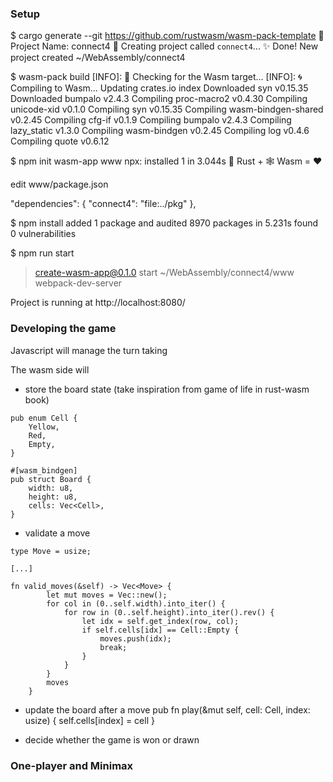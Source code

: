 ### Setup

$ cargo generate --git https://github.com/rustwasm/wasm-pack-template
🤷  Project Name: connect4
🔧   Creating project called `connect4`...
✨   Done! New project created ~/WebAssembly/connect4

$ wasm-pack build
[INFO]: 🎯  Checking for the Wasm target...
[INFO]: 🌀  Compiling to Wasm...
    Updating crates.io index
  Downloaded syn v0.15.35
  Downloaded bumpalo v2.4.3
   Compiling proc-macro2 v0.4.30
   Compiling unicode-xid v0.1.0
   Compiling syn v0.15.35
   Compiling wasm-bindgen-shared v0.2.45
   Compiling cfg-if v0.1.9
   Compiling bumpalo v2.4.3
   Compiling lazy_static v1.3.0
   Compiling wasm-bindgen v0.2.45
   Compiling log v0.4.6
   Compiling quote v0.6.12


$ npm init wasm-app www
npx: installed 1 in 3.044s
🦀 Rust + 🕸 Wasm = ❤

edit www/package.json

"dependencies": {
    "connect4": "file:../pkg"
  },

$ npm install
added 1 package and audited 8970 packages in 5.231s
found 0 vulnerabilities

$ npm run start

> create-wasm-app@0.1.0 start ~/WebAssembly/connect4/www
> webpack-dev-server

Project is running at http://localhost:8080/  

### Developing the game

Javascript will manage the turn taking

The wasm side will

* store the board state (take inspiration from game of life in rust-wasm book)

```
pub enum Cell {
    Yellow,
    Red,
    Empty,
}

#[wasm_bindgen]
pub struct Board {
    width: u8,
    height: u8,
    cells: Vec<Cell>,
}
```

* validate a move 

```
type Move = usize;

[...]

fn valid_moves(&self) -> Vec<Move> {
        let mut moves = Vec::new();
        for col in (0..self.width).into_iter() {
            for row in (0..self.height).into_iter().rev() {
                let idx = self.get_index(row, col);
                if self.cells[idx] == Cell::Empty {
                    moves.push(idx);
                    break;
                }
            }
        }
        moves
    }
```

* update the board after a move
pub fn play(&mut self, cell: Cell, index: usize) {
        self.cells[index] = cell
    }

* decide whether the game is won or drawn


### One-player and Minimax 